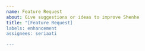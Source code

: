 ```yaml
---
name: Feature Request
about: Give suggestions or ideas to improve Shenhe
title: "[Feature Request] 
labels: enhancement
assignees: seriaati

---
```

